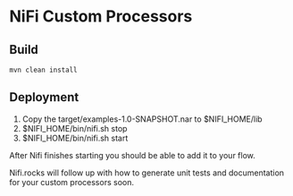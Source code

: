 # NiFi Custom Processors

## Build

```
mvn clean install
```

## Deployment

1. Copy the target/examples-1.0-SNAPSHOT.nar to $NIFI_HOME/lib
2. $NIFI_HOME/bin/nifi.sh stop
3. $NIFI_HOME/bin/nifi.sh start

After Nifi finishes starting you should be able to add it to your flow.

Nifi.rocks will follow up with how to generate unit tests and documentation for your custom processors soon.